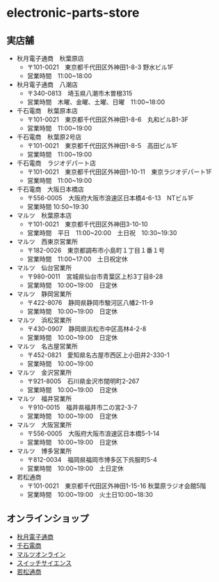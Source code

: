 # electronic-parts-store

## 実店舗
* 秋月電子通商　秋葉原店
  * 〒101-0021　東京都千代田区外神田1-8-3 野水ビル1F
  * 営業時間　11:00~18:00
* 秋月電子通商　八潮店
  * 〒340-0813　埼玉県八潮市木曽根315
  * 営業時間　木曜、金曜、土曜、日曜　11:00~18:00
* 千石電商　秋葉原本店
  * 〒101-0021　東京都千代田区外神田1-8-6　丸和ビルB1-3F
  * 営業時間　11:00~19:00
* 千石電商　秋葉原2号店
  * 〒101-0021　東京都千代田区外神田1-8-5　高田ビル1F
  * 営業時間　11:00~19:00
* 千石電商　ラジオデパート店
  * 〒101-0021　東京都千代田区外神田1-10-11　東京ラジオデパート1F
  * 営業時間　11:00~19:00
* 千石電商　大阪日本橋店
  * 〒556-0005　大阪府大阪市浪速区日本橋4-6-13　NTビル1F
  * 営業時間 10:50~19:30
* マルツ　秋葉原本店
  * 〒101-0021　東京都千代田区外神田3-10-10
  * 営業時間　平日　11:00~20:00　土日祝　10:30~19:30
* マルツ　西東京営業所
  * 〒182-0026　東京都調布市小島町１丁目１番１号
  * 営業時間　11:00~17:00　土日祝定休
* マルツ　仙台営業所
  * 〒980-0011　宮城県仙台市青葉区上杉3丁目8-28
  * 営業時間　10:00~19:00　日定休
* マルツ　静岡営業所
  * 〒422-8076　静岡県静岡市駿河区八幡2-11-9
  * 営業時間　10:00~19:00　日定休
* マルツ　浜松営業所
  * 〒430-0907　静岡県浜松市中区高林4-2-8
  * 営業時間　10:00~19:00　日定休
* マルツ　名古屋営業所
  * 〒452-0821　愛知県名古屋市西区上小田井2-330-1
  * 営業時間　10:00~19:00
* マルツ　金沢営業所
  * 〒921-8005　石川県金沢市間明町2-267
  * 営業時間　10:00~19:00　日定休
* マルツ　福井営業所
  * 〒910-0015　福井県福井市二の宮2-3-7
  * 営業時間　10:00~19:00　日定休
* マルツ　大阪営業所
  * 〒556-0005　大阪府大阪市浪速区日本橋5-1-14
  * 営業時間　10:00~19:00　日定休
* マルツ　博多営業所
  * 〒812-0034　福岡県福岡市博多区下呉服町5-4
  * 営業時間　10:00~19:00　土日定休
* 若松通商
  * 〒101-0021　東京都千代田区外神田1-15-16 秋葉原ラジオ会館5階
  * 営業時間　10:00~19:00　火土日10:00~18:30
  
## オンラインショップ
* [秋月電子通商](https://akizukidenshi.com/catalog/default.aspx)
* [千石電商](https://www.sengoku.co.jp/index.php)
* [マルツオンライン](https://www.marutsu.co.jp/)
* [スイッチサイエンス](https://www.switch-science.com/)
* [若松通商](https://wakamatsu.co.jp/biz)

